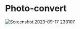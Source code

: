 # Photo-convert

![Screenshot 2023-09-17 233107](https://github.com/AHADBAVA/Photo-convert/assets/139561652/2c20ebb4-f8a4-4dfa-895a-88b53f97dc56)
